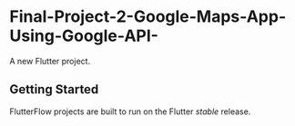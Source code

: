 # Final-Project-2-Google-Maps-App-Using-Google-API-

A new Flutter project.

## Getting Started

FlutterFlow projects are built to run on the Flutter _stable_ release.
